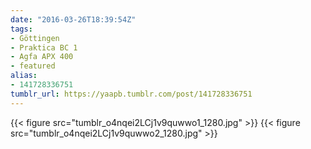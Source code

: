 ```yaml
---
date: "2016-03-26T18:39:54Z"
tags:
- Göttingen
- Praktica BC 1
- Agfa APX 400
- featured
alias:
- 141728336751
tumblr_url: https://yaapb.tumblr.com/post/141728336751
---
```

{{< figure src="tumblr_o4nqei2LCj1v9quwwo1_1280.jpg" >}}
{{< figure src="tumblr_o4nqei2LCj1v9quwwo2_1280.jpg" >}}
